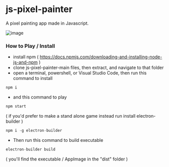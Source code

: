 # js-pixel-painter
A pixel painting app made in Javascript.

![image](https://user-images.githubusercontent.com/11281480/130556159-06e4d3c2-2ec9-45fe-bc0b-bb8335556253.png)

### How to Play / Install
* install npm ( https://docs.npmjs.com/downloading-and-installing-node-js-and-npm )
* clone js-pixel-painter-main files, then extract, and navigate to that folder
* open a terminal, powershell, or Visual Studio Code, then run this command to install

```js
npm i
```
* and this command to play

```js
npm start
```

( if you'd prefer to make a stand alone game instead run install electron-builder )

```js
npm i -g electron-builder
```

* Then run this command to build executable

```js
electron-builder build
```

( you'll find the executable / AppImage in the "dist" folder )

